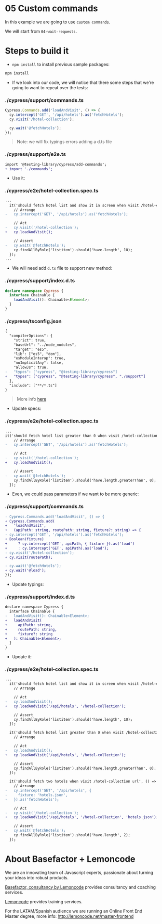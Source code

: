# 05 Custom commands

In this example we are going to use `custom commands`.

We will start from `04-wait-requests`.

# Steps to build it

- `npm install` to install previous sample packages:

```bash
npm install
```

- If we look into our code, we will notice that there some steps that we're going to want to repeat over the tests:

### ./cypress/support/commands.ts

```javascript
Cypress.Commands.add('loadAndVisit', () => {
  cy.intercept('GET', '/api/hotels').as('fetchHotels');
  cy.visit('/hotel-collection');

  cy.wait('@fetchHotels');
});

```
> Note: we will fix typings errors adding a d.ts file

### ./cypress/support/e2e.ts

```diff
import '@testing-library/cypress/add-commands';
+ import './commands';
```

- Use it:

### ./cypress/e2e/hotel-collection.spec.ts

```diff
...
  it('should fetch hotel list and show it in screen when visit /hotel-collection url', () => {
    // Arrange
-   cy.intercept('GET', '/api/hotels').as('fetchHotels');

    // Act
-   cy.visit('/hotel-collection');
+   cy.loadAndVisit();

    // Assert
-   cy.wait('@fetchHotels');
    cy.findAllByRole('listitem').should('have.length', 10);
  });
...
```

- We will need add `d.ts` file to support new method:

### ./cypress/support/index.d.ts

```typescript
declare namespace Cypress {
  interface Chainable {
    loadAndVisit(): Chainable<Element>;
  }
}
```

### ./cypress/tsconfig.json

```diff
{
  "compilerOptions": {
    "strict": true,
    "baseUrl": "../node_modules",
    "target": "es5",
    "lib": ["es5", "dom"],
    "esModuleInterop": true,
    "noImplicitAny": false,
    "allowJs": true,
-   "types": ["cypress", "@testing-library/cypress"]
+   "types": ["cypress", "@testing-library/cypress", "./support"]
  },
  "include": ["**/*.ts"]
}


```

> More info [here](https://docs.cypress.io/guides/tooling/typescript-support.html#Types-for-custom-assertions)

- Update specs:

### ./cypress/e2e/hotel-collection.spec.ts

```diff
...
it('should fetch hotel list greater than 0 when visit /hotel-collection url', () => {
    // Arrange
-   cy.intercept('GET', '/api/hotels').as('fetchHotels');

    // Act
-   cy.visit('/hotel-collection');
+   cy.loadAndVisit();

    // Assert
-   cy.wait('@fetchHotels');
    cy.findAllByRole('listitem').should('have.length.greaterThan', 0);
  });
```

- Even, we could pass parameters if we want to be more generic:

### ./cypress/support/commands.ts

```diff
- Cypress.Commands.add('loadAndVisit', () => {
+ Cypress.Commands.add(
+   'loadAndVisit',
+   (apiPath: string, routePath: string, fixture?: string) => {
- cy.intercept('GET', '/api/hotels').as('fetchHotels');
+ Boolean(fixture)
+     ? cy.intercept('GET', apiPath, { fixture }).as('load')
+     : cy.intercept('GET', apiPath).as('load');
- cy.visit('/hotel-collection');
+ cy.visit(routePath);

- cy.wait('@fetchHotels');
+ cy.wait('@load');
});

```

- Update typings:

### ./cypress/support/index.d.ts

```diff
declare namespace Cypress {
  interface Chainable {
-   loadAndVisit(): Chainable<Element>;
+   loadAndVisit(
+     apiPath: string,
+     routePath: string,
+     fixture?: string
+   ): Chainable<Element>;
  }
}

```

- Update it:

### ./cypress/e2e/hotel-collection.spec.ts

```diff
...
  it('should fetch hotel list and show it in screen when visit /hotel-collection url', () => {
    // Arrange

    // Act
-   cy.loadAndVisit();
+   cy.loadAndVisit('/api/hotels', '/hotel-collection');

    // Assert
    cy.findAllByRole('listitem').should('have.length', 10);
  });

  it('should fetch hotel list greater than 0 when visit /hotel-collection url', () => {
    // Arrange

    // Act
-   cy.loadAndVisit();
+   cy.loadAndVisit('/api/hotels', '/hotel-collection');

    // Assert
    cy.findAllByRole('listitem').should('have.length.greaterThan', 0);
  });

  it('should fetch two hotels when visit /hotel-collection url', () => {
    // Arrange
-   cy.intercept('GET', '/api/hotels', {
-     fixture: 'hotels.json',
-   }).as('fetchHotels');

    // Act
-   cy.visit('/hotel-collection');
+   cy.loadAndVisit('/api/hotels', '/hotel-collection', 'hotels.json');

    // Assert
-   cy.wait('@fetchHotels');
    cy.findAllByRole('listitem').should('have.length', 2);
  });
```

# About Basefactor + Lemoncode

We are an innovating team of Javascript experts, passionate about turning your ideas into robust products.

[Basefactor, consultancy by Lemoncode](http://www.basefactor.com) provides consultancy and coaching services.

[Lemoncode](http://lemoncode.net/services/en/#en-home) provides training services.

For the LATAM/Spanish audience we are running an Online Front End Master degree, more info: http://lemoncode.net/master-frontend
